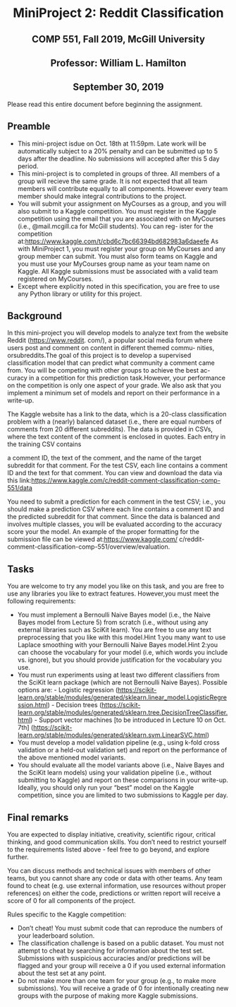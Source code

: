 <div align="center">  
    
# MiniProject 2: Reddit Classification

## COMP 551, Fall 2019, McGill University

## Professor: William L. Hamilton

## September 30, 2019

</div>

Please read this entire document before beginning the assignment.

## Preamble

- This mini-project isdue on Oct. 18th at 11:59pm. Late work will be automatically subject to a
    20% penalty and can be submitted up to 5 days after the deadline. No submissions will accepted after
    this 5 day period.
- This mini-project is to completed in groups of three. All members of a group will recieve the same
    grade. It is not expected that all team members will contribute equally to all components. However
    every team member should make integral contributions to the project.
- You will submit your assignment on MyCourses as a group, and you will also submit to a Kaggle
    competition. You must register in the Kaggle competition using the email that you are
    associated with on MyCourses (i.e., @mail.mcgill.ca for McGill students). You can reg-
    ister for the competition at:https://www.kaggle.com/t/cbd6c7bc66394bd682983a6daeefe
    As with MiniProject 1, you must register your group on MyCourses and any group member can submit.
    You must also form teams on Kaggle and you must use your MyCourses group name as
    your team name on Kaggle. All Kaggle submissions must be associated with a valid team
    registered on MyCourses.
- Except where explicitly noted in this specification, you are free to use any Python library or utility for
    this project.

## Background

In this mini-project you will develop models to analyze text from the website Reddit (https://www.reddit.
com/), a popular social media forum where users post and comment on content in different themed commu-
nities, orsubreddits.The goal of this project is to develop a supervised classification model that can predict
what community a comment came from. You will be competing with other groups to achieve the best ac-
curacy in a competition for this prediction task.However, your performance on the competition is
only one aspect of your grade. We also ask that you implement a minimum set of models and
report on their performance in a write-up.

The Kaggle website has a link to the data, which is a 20-class classification problem with a (nearly) balanced
dataset (i.e., there are equal numbers of comments from 20 different subreddits). The data is provided in
CSVs, where the text content of the comment is enclosed in quotes. Each entry in the training CSV contains


a comment ID, the text of the comment, and the name of the target subreddit for that comment. For the
test CSV, each line contains a comment ID and the text for that comment. You can view and download the
data via this link:https://www.kaggle.com/c/reddit-comment-classification-comp-551/data

You need to submit a prediction for each comment in the test CSV; i.e., you should make a prediction CSV
where each line contains a comment ID and the predicted subreddit for that comment. Since the data is
balanced and involves multiple classes, you will be evaluated according to the accuracy score your the model.
An example of the proper formatting for the submission file can be viewed at:https://www.kaggle.com/
c/reddit-comment-classification-comp-551/overview/evaluation.

## Tasks

You are welcome to try any model you like on this task, and you are free to use any libraries you like to
extract features. However,you must meet the following requirements:

- You must implement a Bernoulli Naive Bayes model (i.e., the Naive Bayes model from Lecture 5) from
    scratch (i.e., without using any external libraries such as SciKit learn). You are free to use any text
    preprocessing that you like with this model.Hint 1:you many want to use Laplace smoothing with
    your Bernoulli Naive Bayes model.Hint 2:you can choose the vocabulary for your model (i.e, which
    words you include vs. ignore), but you should provide justification for the vocabulary you use.
- You must run experiments using at least two different classifiers from the SciKit learn package (which
    are not Bernoulli Naive Bayes). Possible options are:
       - Logistic regression
          (https://scikit-learn.org/stable/modules/generated/sklearn.linear_model.LogisticRegression.html)
       - Decision trees
          (https://scikit-learn.org/stable/modules/generated/sklearn.tree.DecisionTreeClassifier.html)
       - Support vector machines [to be introduced in Lecture 10 on Oct. 7th]
          (https://scikit-learn.org/stable/modules/generated/sklearn.svm.LinearSVC.html)
- You must develop a model validation pipeline (e.g., using k-fold cross validation or a held-out validation
    set) and report on the performance of the above mentioned model variants.
- You should evaluate all the model variants above (i.e., Naive Bayes and the SciKit learn
    models) using your validation pipeline (i.e., without submitting to Kaggle) and report on
    these comparisons in your write-up. Ideally, you should only run your “best” model on
    the Kaggle competition, since you are limited to two submissions to Kaggle per day.

## Final remarks

You are expected to display initiative, creativity, scientific rigour, critical thinking, and good communication
skills. You don’t need to restrict yourself to the requirements listed above - feel free to go beyond, and
explore further.

You can discuss methods and technical issues with members of other teams, but you cannot share any code
or data with other teams. Any team found to cheat (e.g. use external information, use resources without
proper references) on either the code, predictions or written report will receive a score of 0 for all components
of the project.


Rules specific to the Kaggle competition:

- Don’t cheat! You must submit code that can reproduce the numbers of your leaderboard solution.
- The classification challenge is based on a public dataset. You must not attempt to cheat by searching
    for information about the test set. Submissions with suspicious accuracies and/or predictions will be
    flagged and your group will receive a 0 if you used external information about the test set at any point.
- Do not make more than one team for your group (e.g., to make more submissions). You will receive a
    grade of 0 for intentionally creating new groups with the purpose of making more Kaggle submissions.


